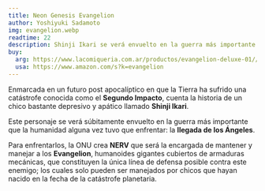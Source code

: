 ```yaml
---
title: Neon Genesis Evangelion
author: Yoshiyuki Sadamoto
img: evangelion.webp
readtime: 22
description: Shinji Ikari se verá envuelto en la guerra más importante que la humanidad alguna vez tuvo que enfrentar, la llegada de los Ángeles.
buy:
  arg: https://www.lacomiqueria.com.ar/productos/evangelion-deluxe-01//
  usa: https://www.amazon.com/s?k=evangelion
---
```


Enmarcada en un futuro post apocalíptico en que la Tierra ha sufrido una catástrofe conocida como el **Segundo Impacto**, cuenta la historia de un chico bastante depresivo y apático llamado **Shinji Ikari**.

Este personaje se verá súbitamente envuelto en la guerra más importante que la humanidad alguna vez tuvo que enfrentar: la **llegada de los Ángeles**.

Para enfrentarlos, la ONU crea **NERV** que será la encargada de mantener y manejar a los **Evangelion**, humanoides gigantes cubiertos de armaduras mecánicas, que constituyen la única línea de defensa posible contra este enemigo; los cuales solo pueden ser manejados por chicos que hayan nacido en la fecha de la catástrofe planetaria.
